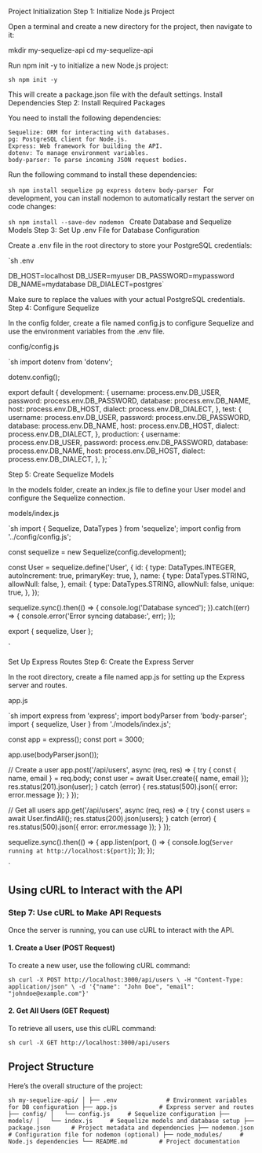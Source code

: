 
Project Initialization
Step 1: Initialize Node.js Project

Open a terminal and create a new directory for the project, then navigate to it:

mkdir my-sequelize-api
cd my-sequelize-api

Run npm init -y to initialize a new Node.js project:

`sh
npm init -y
`

This will create a package.json file with the default settings.
Install Dependencies
Step 2: Install Required Packages

You need to install the following dependencies:

    Sequelize: ORM for interacting with databases.
    pg: PostgreSQL client for Node.js.
    Express: Web framework for building the API.
    dotenv: To manage environment variables.
    body-parser: To parse incoming JSON request bodies.

Run the following command to install these dependencies:

`sh
npm install sequelize pg express dotenv body-parser
`
For development, you can install nodemon to automatically restart the server on code changes:

`sh
npm install --save-dev nodemon
`
Create Database and Sequelize Models
Step 3: Set Up .env File for Database Configuration

Create a .env file in the root directory to store your PostgreSQL credentials:

`sh
.env

DB_HOST=localhost
DB_USER=myuser
DB_PASSWORD=mypassword
DB_NAME=mydatabase
DB_DIALECT=postgres`

Make sure to replace the values with your actual PostgreSQL credentials.
Step 4: Configure Sequelize

In the config folder, create a file named config.js to configure Sequelize and use the environment variables from the .env file.

config/config.js

`sh
import dotenv from 'dotenv';

dotenv.config();

export default {
  development: {
    username: process.env.DB_USER,
    password: process.env.DB_PASSWORD,
    database: process.env.DB_NAME,
    host: process.env.DB_HOST,
    dialect: process.env.DB_DIALECT,
  },
  test: {
    username: process.env.DB_USER,
    password: process.env.DB_PASSWORD,
    database: process.env.DB_NAME,
    host: process.env.DB_HOST,
    dialect: process.env.DB_DIALECT,
  },
  production: {
    username: process.env.DB_USER,
    password: process.env.DB_PASSWORD,
    database: process.env.DB_NAME,
    host: process.env.DB_HOST,
    dialect: process.env.DB_DIALECT,
  },
};
`

Step 5: Create Sequelize Models

In the models folder, create an index.js file to define your User model and configure the Sequelize connection.

models/index.js

`sh
import { Sequelize, DataTypes } from 'sequelize';
import config from '../config/config.js';

const sequelize = new Sequelize(config.development);

const User = sequelize.define('User', {
  id: {
    type: DataTypes.INTEGER,
    autoIncrement: true,
    primaryKey: true,
  },
  name: {
    type: DataTypes.STRING,
    allowNull: false,
  },
  email: {
    type: DataTypes.STRING,
    allowNull: false,
    unique: true,
  },
});

sequelize.sync().then(() => {
  console.log('Database synced');
}).catch((err) => {
  console.error('Error syncing database:', err);
});

export { sequelize, User };

`

Set Up Express Routes
Step 6: Create the Express Server

In the root directory, create a file named app.js for setting up the Express server and routes.

app.js

`sh
import express from 'express';
import bodyParser from 'body-parser';
import { sequelize, User } from './models/index.js';

const app = express();
const port = 3000;

app.use(bodyParser.json());

// Create a user
app.post('/api/users', async (req, res) => {
  try {
    const { name, email } = req.body;
    const user = await User.create({ name, email });
    res.status(201).json(user);
  } catch (error) {
    res.status(500).json({ error: error.message });
  }
});

// Get all users
app.get('/api/users', async (req, res) => {
  try {
    const users = await User.findAll();
    res.status(200).json(users);
  } catch (error) {
    res.status(500).json({ error: error.message });
  }
});

sequelize.sync().then(() => {
  app.listen(port, () => {
    console.log(`Server running at http://localhost:${port}`);
  });
});

`

## Using cURL to Interact with the API

### Step 7: Use cURL to Make API Requests

Once the server is running, you can use cURL to interact with the API.

#### 1. Create a User (POST Request)

To create a new user, use the following cURL command:

`sh
curl -X POST http://localhost:3000/api/users \
     -H "Content-Type: application/json" \
     -d '{"name": "John Doe", "email": "johndoe@example.com"}'
`

#### 2. Get All Users (GET Request)

To retrieve all users, use this cURL command:

`sh
curl -X GET http://localhost:3000/api/users
`

## Project Structure

Here’s the overall structure of the project:

`sh
my-sequelize-api/
│
├── .env              # Environment variables for DB configuration
├── app.js            # Express server and routes
├── config/
│   └── config.js     # Sequelize configuration
├── models/
│   └── index.js     # Sequelize models and database setup
├── package.json      # Project metadata and dependencies
├── nodemon.json      # Configuration file for nodemon (optional)
├── node_modules/     # Node.js dependencies
└── README.md         # Project documentation
`

